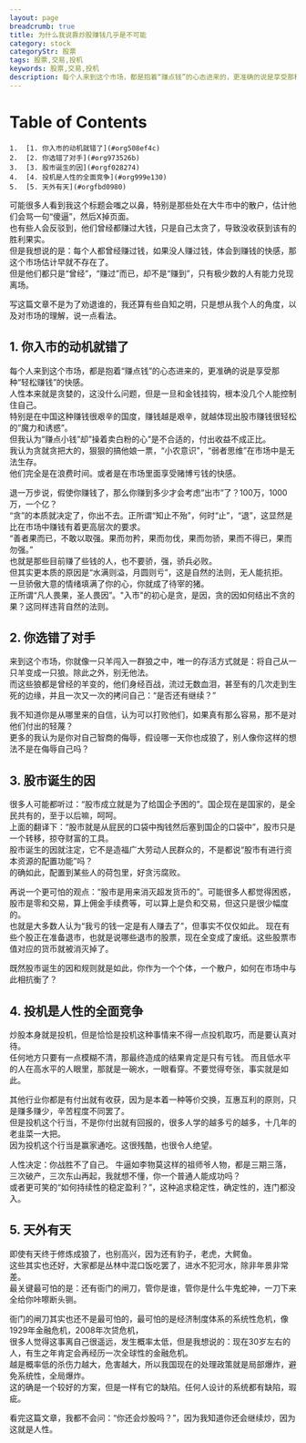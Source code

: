 ```yaml
---
layout: page
breadcrumb: true
title: 为什么我说靠炒股赚钱几乎是不可能
category: stock
categoryStr: 股票
tags: 股票,交易,投机
keywords: 股票,交易,投机
description: 每个人来到这个市场，都是抱着“赚点钱”的心态进来的，更准确的说是享受那种“轻松赚钱”的快感。  人性本来就是贪婪的，这没什么问题，但是一旦和金钱挂钩，根本没几个人能控制住自己。  特别是在中国这种赚钱很艰辛的国度，赚钱越是艰辛，就越体现出股市赚钱很轻松的”魔力和诱惑”。  但我认为“赚点小钱”却”操着卖白粉的心”是不合适的，付出收益不成正比。  我认为贪就贪把大的，狠狠的搞他娘一票，“小农意识”，“弱者思维”在市场中是无法生存。  
---
```


# Table of Contents

    1.  [1. 你入市的动机就错了](#org508ef4c)
    2.  [2. 你选错了对手](#org973526b)
    3.  [3. 股市诞生的因](#orgf028274)
    4.  [4. 投机是人性的全面竞争](#org999e130)
    5.  [5. 天外有天](#orgfbd0980)



可能很多人看到我这个标题会嗤之以鼻，特别是那些处在大牛市中的散户，估计他们会骂一句“傻逼”，然后X掉页面。  
也有些人会反驳到，他们曾经都赚过大钱，只是自己太贪了，导致没收获到该有的胜利果实。  
但是我想说的是：每个人都曾经赚过钱，如果没人赚过钱，体会到赚钱的快感，那这个市场估计早就不存在了。  
但是他们都只是“曾经”，“赚过”而已，却不是“赚到”，只有极少数的人有能力兑现离场。  

写这篇文章不是为了劝退谁的，我还算有些自知之明，只是想从我个人的角度，以及对市场的理解，说一点看法。  


<a id="org508ef4c"></a>

## 1. 你入市的动机就错了

每个人来到这个市场，都是抱着“赚点钱”的心态进来的，更准确的说是享受那种“轻松赚钱”的快感。  
人性本来就是贪婪的，这没什么问题，但是一旦和金钱挂钩，根本没几个人能控制住自己。  
特别是在中国这种赚钱很艰辛的国度，赚钱越是艰辛，就越体现出股市赚钱很轻松的”魔力和诱惑”。  
但我认为“赚点小钱”却”操着卖白粉的心”是不合适的，付出收益不成正比。  
我认为贪就贪把大的，狠狠的搞他娘一票，“小农意识”，“弱者思维”在市场中是无法生存。  
他们完全是在浪费时间。或者是在市场里面享受赌博亏钱的快感。

退一万步说，假使你赚钱了，那么你赚到多少才会考虑”出市”了？100万，1000万，一个亿？  
“贪”的本质就决定了，你出不去。正所谓“知止不殆”，何时“止”，“退”，这显然是比在市场中赚钱有着更高层次的要求。  
“善者果而已，不敢以取强。果而勿矜，果而勿伐，果而勿骄，果而不得已，果而勿强。”  
也就是那些目前赚了些钱的人，也不要骄，强，骄兵必败。  
但其实更本质的原因是“水满则溢，月圆则亏”，这是自然的法则，无人能抗拒。  
一旦骄傲大意的情绪填满了你的心，你就成了待宰的猪。  
正所谓“凡人畏果，圣人畏因”。"入市"的初心是贪，是因，贪的因如何结出不贪的果？这同样违背自然的法则。  


<a id="org973526b"></a>

## 2. 你选错了对手

来到这个市场，你就像一只羊闯入一群狼之中，唯一的存活方式就是：将自己从一只羊变成一只狼。除此之外，别无他法。  
而这些狼都是曾经的羊变的，他们身经百战，流过无数血泪，甚至有的几次走到生死的边缘，并且一次又一次的拷问自己：“是否还有继续？”  

我不知道你是从哪里来的自信，认为可以打败他们，如果真有那么容易，那不是对他们付出的轻蔑？  
更多的我认为是你对自己智商的侮辱，假设哪一天你也成狼了，别人像你这样的想法不是在侮辱自己吗？  


<a id="orgf028274"></a>

## 3. 股市诞生的因

很多人可能都听过：“股市成立就是为了给国企予困的”。国企现在是国家的，是全民共有的，至于以后嘛，呵呵。  
上面的翻译下：“股市就是从屁民的口袋中掏钱然后塞到国企的口袋中”，股市只是一个转移，掠夺财富的工具。  
股市诞生的因就注定，它不是造福广大劳动人民群众的，不是都说“股市有进行资本资源的配置功能”吗？  
的确如此，配置到某些人的荷包里，好贪污腐败。  

再说一个更可怕的观点：“股市是用来消灭超发货币的”。可能很多人都觉得困惑，  
股市是零和交易，算上佣金手续费等，可以算上是负和交易，但这只是很少幅度的。  
也就是大多数人认为“我亏的钱一定是有人赚去了”，但事实不仅仅如此。
现在有些个股正在准备退市，也就是说哪些退市的股票，现在全变成了废纸。这些股票市值对应的货币就被消灭掉了。  

既然股市诞生的因和规则就是如此，你作为一个个体，一个散户，如何在市场中与此相抗衡了？  


<a id="org999e130"></a>

## 4. 投机是人性的全面竞争

炒股本身就是投机，但是恰恰是投机这种事情来不得一点投机取巧，而是要认真对待。  
任何地方只要有一点模糊不清，那最终造成的结果肯定是只有亏钱。
而且低水平的人在高水平的人眼里，那就是一碗水，一眼看穿。不要觉得夸张，事实就是如此。  

其他行业你都是有付出就有收获，因为是本着一种等价交换，互惠互利的原则，只是赚多赚少，辛苦程度不同罢了。  
但是投机这个行当，不是你付出就有回报的，很多人学的越多亏的越多，十几年的老韭菜一大把。  
因为投机这个行当是赢家通吃。这很残酷，也很令人绝望。 

人性决定：你战胜不了自己。
牛逼如李物莫这样的祖师爷人物，都是三期三落，三次破产，三次东山再起，我就想不懂，你一个普通人能成功吗？  
或者更可笑的“如何持续性的稳定盈利？”，这种追求稳定性，确定性的，连门都没入。  


<a id="orgfbd0980"></a>

## 5. 天外有天

即使有天终于修炼成狼了，也别高兴，因为还有豹子，老虎，大鳄鱼。  
这些其实也还好，大家都是丛林中混口饭吃罢了，进水不犯河水，除非年景非常差。  
最关键最可怕的是：还有衙门的闸刀，管你是谁，管你是什么牛鬼蛇神，一刀下来全给你咔嚓断头铡。  

衙门的闸刀其实也还不是最可怕的，最可怕的是经济制度体系的系统性危机，像1929年金融危机，2008年次贷危机，  
很多人觉得这事离自己很遥远，发生概率太低，但是我想说的：现在30岁左右的人，有生之年肯定会再经历一次全球性的金融危机。  
越是概率低的杀伤力越大，危害越大，所以我国现在的处理政策就是局部爆炸，避免系统性，全局爆炸。  
这的确是一个较好的方案，但是一样有它的缺陷。任何人设计的系统都有缺陷，瑕疵。  

看完这篇文章，我都不会问：“你还会炒股吗？”，因为我知道你还会继续炒，因为这就是人性。  


